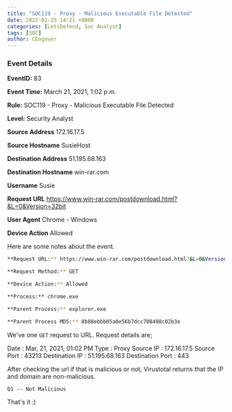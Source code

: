 ```yaml
---
title: "SOC119 - Proxy - Malicious Executable File Detected"
date: 2022-02-25 14:21 +0800
categories: [LetsDefend, Soc Analyst]
tags: [SOC]
author: CEngover
---
```


### Event Details

**EventID:**
83

**Event Time:**
March 21, 2021, 1:02 p.m.

**Rule:**
SOC119 - Proxy - Malicious Executable File Detected

**Level:**
Security Analyst

**Source Address**
172.16.17.5

**Source Hostname**
SusieHost

**Destination Address**
51.195.68.163

**Destination Hostname**
win-rar.com

**Username**
Susie

**Request URL**
https://www.win-rar.com/postdownload.html?&L=0&Version=32bit

**User Agent**
Chrome - Windows

**Device Action**
Allowed

Here are some notes about the event. 

```bash
**Request URL:** https://www.win-rar.com/postdownload.html?&L=0&Version=32bit

**Request Method:** GET

**Device Action:** Allowed

**Process:** chrome.exe

**Parent Process:** explorer.exe

**Parent Process MD5:** 8b88ebbb05a0e56b7dcc708498c02b3e
```

We've one `GET` request to URL. Request details are;

Date : Mar, 21, 2021, 01:02 PM
Type : Proxy
Source IP : 172.16.17.5
Source Port : 43213
Destination IP : 51.195.68.163
Destination Port : 443

After checking the url if that is malicious or not, Virustotal returns that the IP and domain are non-malicious.

`Q1 -- Not Malicious`

That's it :)

